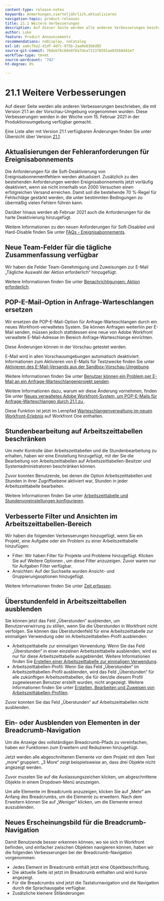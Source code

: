```yaml
---
content-type: release-notes
keywords: Anmerkungen,vierteljährlich,aktualisieren
navigation-topic: product-releases
title: 21.1 Weitere Verbesserungen
description: Auf dieser Seite werden alle anderen Verbesserungen beschrieben, die mit Version 21.1 an der Vorschau-Umgebung vorgenommen wurden. Diese Verbesserungen werden in der Woche vom 15. Februar 2021 in der Produktionsumgebung verfügbar gemacht.
author: Luke
feature: Product Announcements
recommendations: noDisplay, noCatalog
exl-id: aa6cfba2-d1df-4d7c-975b-2ae0e63b6d85
source-git-commit: 76deb76c66e8f8a7dea721378591ae035b8d42e7
workflow-type: tm+mt
source-wordcount: '742'
ht-degree: 0%

---
```


# 21.1 Weitere Verbesserungen

Auf dieser Seite werden alle anderen Verbesserungen beschrieben, die mit Version 21.1 an der Vorschau-Umgebung vorgenommen wurden. Diese Verbesserungen werden in der Woche vom 15. Februar 2021 in der Produktionsumgebung verfügbar gemacht.

Eine Liste aller mit Version 21.1 verfügbaren Änderungen finden Sie unter Übersicht über Version [21.1](../../../product-announcements/product-releases/21.1-release-activity/21-1-release-overview.md).

## Aktualisierungen der Fehleranforderungen für Ereignisabonnements

Die Anforderungen für die Soft-Deaktivierung von Ereignisabonnementfehlern werden aktualisiert. Zusätzlich zu den bestehenden Anforderungen werden Ereignisabonnements jetzt vorläufig deaktiviert, wenn sie nicht innerhalb von 2000 Versuchen einen erfolgreichen Versand erreichen. Damit soll die bestehende 70 %-Regel für Fehlschläge gestärkt werden, die unter bestimmten Bedingungen zu übermäßig vielen Fehlern führen kann.

Darüber hinaus werden ab Februar 2021 auch die Anforderungen für die harte Deaktivierung hinzugefügt.

Weitere Informationen zu den neuen Anforderungen für Soft-Disabled und Hard-Disable finden Sie unter [FAQs - Ereignisabonnements](../../../wf-api/general/event-subs-faq.md).

## Neue Team-Felder für die tägliche Zusammenfassung verfügbar

Wir haben die Felder Team-Genehmigung und Zuweisungen zur E-Mail „Tägliche Auswahl der Aktion erforderlich“ hinzugefügt.

Weitere Informationen finden Sie unter [Benachrichtigungen: Aktion erforderlich](../../../workfront-basics/using-notifications/notifications-action-needed.md).

## POP-E-Mail-Option in Anfrage-Warteschlangen ersetzen

Wir ersetzen die POP-E-Mail-Option für Anfrage-Warteschlangen durch ein neues Workfront-verwaltetes System. Sie können Anfragen weiterhin per E-Mail senden, müssen jedoch stattdessen eine neue von Adobe Workfront verwaltete E-Mail-Adresse im Bereich Anfrage-Warteschlange einrichten.

Diese Änderungen können in der Vorschau getestet werden.

E-Mail wird in allen Vorschauumgebungen automatisch deaktiviert. Informationen zum Aktivieren von E-Mails für Testzwecke finden Sie unter [Aktivieren des E-Mail-Versands aus der Sandbox-Vorschau-Umgebung](../../../workfront-basics/using-notifications/enable-delivery-emails-from-preview-sandbox-environment.md).

Weitere Informationen finden Sie unter [Benutzer können ein Problem per E-Mail an ein Anfrage-Warteschlangenprojekt senden](/help/quicksilver/manage-work/requests/create-requests/enable-email-issues-into-projects.md).

Weitere Informationen dazu, warum wir diese Änderung vornehmen, finden Sie unter [Neues verwaltetes Adobe Workfront-System, um POP-E-Mails für Anfrage-Warteschlangen durch 21.1 zu ](../../../product-announcements/announcements/announcement-archive/pop-removal-request-queue.md).

Diese Funktion ist jetzt im Lernpfad [Warteschlangenverwaltung im neuen Workfront-Erlebnis](https://one.workfront.com/s/learningpath4/queue-management-MCYCJRWK36QZBP7PGMNDMSPRN3LE) auf Workfront One enthalten.

## Stundenbearbeitung auf Arbeitszeittabellen beschränken

Um mehr Kontrolle über Arbeitszeittabellen und die Stundenbearbeitung zu erhalten, haben wir eine Einstellung hinzugefügt, mit der Sie die Bearbeitung von Arbeitszeittabellen auf Arbeitszeittabellen-Besitzer und Systemadministratoren beschränken können.

Zuvor konnten Benutzende, bei denen die Option Arbeitszeittabellen und Stunden in ihrer Zugriffsebene aktiviert war, Stunden in jeder Arbeitszeittabelle bearbeiten.

Weitere Informationen finden Sie unter [Arbeitszeittabelle und Stundenvoreinstellungen konfigurieren](../../../administration-and-setup/set-up-workfront/configure-timesheets-schedules/timesheet-and-hour-preferences.md).

## Verbesserte Filter und Ansichten im Arbeitszeittabellen-Bereich

Wir haben die folgenden Verbesserungen hinzugefügt, wenn Sie ein Projekt, eine Aufgabe oder ein Problem zu einer Arbeitszeittabelle hinzufügen:

* Filter: Wir haben Filter für Projekte und Probleme hinzugefügt. Klicken Sie auf Weitere Optionen , um diese Filter anzuzeigen. Zuvor waren nur für Aufgaben Filter verfügbar.
* Ansichten: Auf der Suchseite wurden Ansicht- und Gruppierungsoptionen hinzugefügt.

Weitere Informationen finden Sie unter [Zeit erfassen](../../../timesheets/create-and-manage-timesheets/log-time.md).

## Überstundenfeld in Arbeitszeittabellen ausblenden

Sie können jetzt das Feld „Überstunden“ ausblenden, um Benutzerverwirrung zu stillen, wenn Sie die Überstunden in Workfront nicht verfolgen. Sie können das Überstundenfeld für eine Arbeitszeittabelle zur einmaligen Verwendung oder im Arbeitszeittabellen-Profil ausblenden:

* Arbeitszeittabelle zur einmaligen Verwendung: Wenn Sie das Feld „Überstunden“ in einer einzelnen Arbeitszeittabelle ausblenden, wird es nur für diese Arbeitszeittabelle ausgeblendet. Weitere Informationen finden Sie [Erstellen einer Arbeitszeittabelle zur einmaligen Verwendung](../../../timesheets/create-and-manage-timesheets/create-tmshts.md).
* Arbeitszeittabellen-Profil: Wenn Sie das Feld „Überstunden“ im Arbeitszeittabellen-Profil ausblenden, wird das Feld „Überstunden“ für alle zukünftigen Arbeitszeittabellen, die für den/die diesem Profil zugewiesenen Benutzer erstellt wurden, nicht angezeigt. Weitere Informationen finden Sie unter [Erstellen, Bearbeiten und Zuweisen von Arbeitszeittabellen-Profilen](../../../timesheets/create-and-manage-timesheets/create-timesheet-profiles.md).

Zuvor konnten Sie das Feld „Überstunden“ auf Arbeitszeittabellen nicht ausblenden.

## Ein- oder Ausblenden von Elementen in der Breadcrumb-Navigation

Um die Anzeige des vollständigen Breadcrumb-Pfads zu vereinfachen, haben wir Funktionen zum Erweitern und Reduzieren hinzugefügt.

Jetzt werden alle abgeschnittenen Elemente vor dem Projekt mit dem Text „more“ gruppiert. „3 More“ zeigt beispielsweise an, dass drei Objekte nicht angezeigt werden.

Zuvor mussten Sie auf die Auslassungszeichen klicken, um abgeschnittene Objekte in einem Dropdown-Menü anzuzeigen.

Um alle Elemente im Breadcrumb anzuzeigen, klicken Sie auf „Mehr“ am Anfang des Breadcrumbs, um die Elemente zu erweitern. Nach dem Erweitern können Sie auf „Weniger“ klicken, um die Elemente erneut auszublenden.

## Neues Erscheinungsbild für die Breadcrumb-Navigation

Damit Benutzende besser erkennen können, wo sie sich in Workfront befinden, und einfacher zwischen Objekten navigieren können, haben wir die folgenden Verbesserungen bei der Breadcrumb-Navigation vorgenommen:

* Jedes Element im Breadcrumb enthält jetzt eine Objektbeschriftung.
* Die aktuelle Seite ist jetzt im Breadcrumb enthalten und wird kursiv angezeigt.
* Für die Breadcrumbs sind jetzt die Tastaturnavigation und die Navigation durch die Sprachausgabe verfügbar.
* Zusätzliche kleinere Stiländerungen

